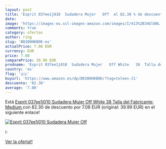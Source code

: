 ```yaml
---
layout: post
title: 'Esprit 037ee1j010  Sudadera Mujer   Off  al 82.30 % de descuento'
date: 
image: 'https://images-eu.ssl-images-amazon.com/images/I/413%2B34Gl6NL._SL200_.jpg'
comments: true
category: ofertas
author: ring
slug: 'B01N9HKB0K-es'
actualPrice: 7.08 EUR
currency: EUR
price: 7.08
comparePrice: 39.99 EUR
prodname: 'Esprit 037ee1j010  Sudadera Mujer   Off White   38  Talla del Fabricante: Medium '
country: 'es'
flag: '🇪🇸'
buyurl: 'https://www.amazon.es/dp/B01N9HKB0K/?tag=tolees-21'
descuento: '82.30'
average: '7.08'
---
```


Está [Esprit 037ee1j010  Sudadera Mujer   Off White   38  Talla del Fabricante: Medium ](https://www.amazon.es/dp/B01N9HKB0K/?tag=tolees-21) con 82.30 de descuento por 7.08 EUR (original: 39.99 EUR) en el siguiente enlace!

[![Esprit 037ee1j010  Sudadera Mujer   Off ](https://images-eu.ssl-images-amazon.com/images/I/413%2B34Gl6NL._SL200_.jpg)](https://www.amazon.es/dp/B01N9HKB0K/?tag=tolees-21)

ℹ️:


[Ver la oferta!!](https://www.amazon.es/dp/B01N9HKB0K/?tag=tolees-21)

